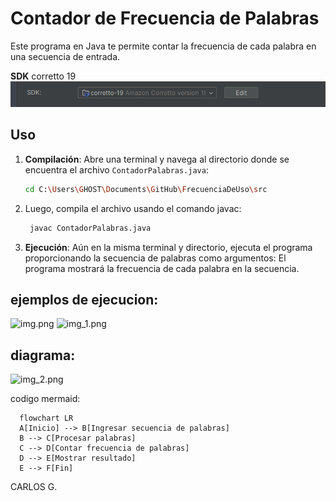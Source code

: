 # Contador de Frecuencia de Palabras

Este programa en Java te permite contar la frecuencia de cada palabra en una secuencia de entrada.


**SDK** corretto 19
![img.png](src/img/sdk.png)

## Uso

1. **Compilación**: Abre una terminal y navega al directorio donde se encuentra el archivo `ContadorPalabras.java`:

   ```bash
   cd C:\Users\GHOST\Documents\GitHub\FrecuenciaDeUso\src

2. Luego, compila el archivo usando el comando javac:

   ```bash
    javac ContadorPalabras.java

3. **Ejecución**: Aún en la misma terminal y directorio, ejecuta el programa proporcionando la secuencia de palabras como argumentos:
El programa mostrará la frecuencia de cada palabra en la secuencia.

## ejemplos de ejecucion:

![img.png](src/img/img.png)
![img_1.png](src/img/img_1.png)

## diagrama:
![img_2.png](src/img/img_3.png)

codigo mermaid:

      flowchart LR
      A[Inicio] --> B[Ingresar secuencia de palabras]
      B --> C[Procesar palabras]
      C --> D[Contar frecuencia de palabras]
      D --> E[Mostrar resultado]
      E --> F[Fin]


CARLOS G.